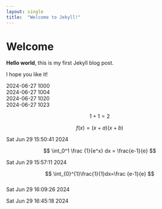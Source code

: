 ```yaml
---
layout: single
title:  "Welcome to Jekyll!"
---
```


# Welcome

**Hello world**, this is my first Jekyll blog post.

I hope you like it!

2024-06-27 1000   
2024-06-27 1004   
2024-06-27 1020   
2024-06-27 1023   

$$
1+1=2
$$    


$$ f(x)=(x+a)(x+b) $$   

Sat Jun 29 15:50:41     2024   

$$ \int_0^1 \frac {1}{e^x} dx = \frac{e-1}{e} $$   

Sat Jun 29 15:57:11     2024    

$$ \int_{0}^{1}\frac{1}{1}dx=\frac {e-1}{e} $$   
Sat Jun 29 16:09:26     2024    

Sat Jun 29 16:45:18     2024
